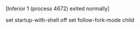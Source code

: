 [Inferior 1 (process 4672) exited normally]

set startup-with-shell off 
set follow-fork-mode child 
